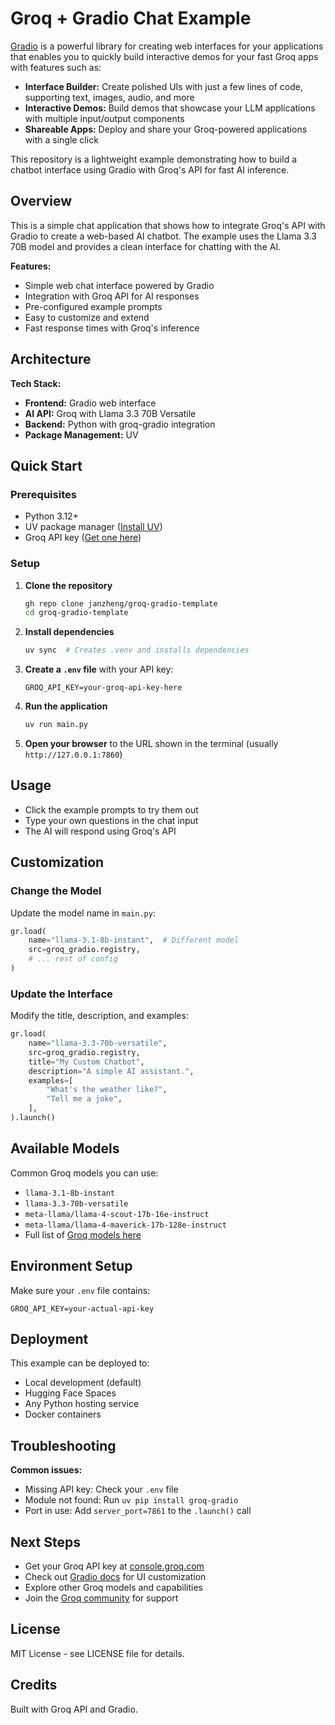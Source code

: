 # Groq + Gradio Chat Example

[Gradio](https://gradio.app) is a powerful library for creating web interfaces for your applications that enables you to quickly build interactive demos for your fast Groq apps with features such as:

- **Interface Builder:** Create polished UIs with just a few lines of code, supporting text, images, audio, and more
- **Interactive Demos:** Build demos that showcase your LLM applications with multiple input/output components
- **Shareable Apps:** Deploy and share your Groq-powered applications with a single click

This repository is a lightweight example demonstrating how to build a chatbot interface using Gradio with Groq's API for fast AI inference.

## Overview

This is a simple chat application that shows how to integrate Groq's API with Gradio to create a web-based AI chatbot. The example uses the Llama 3.3 70B model and provides a clean interface for chatting with the AI.

**Features:**
- Simple web chat interface powered by Gradio
- Integration with Groq API for AI responses
- Pre-configured example prompts
- Easy to customize and extend
- Fast response times with Groq's inference

## Architecture

**Tech Stack:**
- **Frontend:** Gradio web interface
- **AI API:** Groq with Llama 3.3 70B Versatile
- **Backend:** Python with groq-gradio integration
- **Package Management:** UV

## Quick Start

### Prerequisites
- Python 3.12+
- UV package manager ([Install UV](https://docs.astral.sh/uv/getting-started/installation/))
- Groq API key ([Get one here](https://console.groq.com/keys))

### Setup

1. **Clone the repository**
   ```bash
   gh repo clone janzheng/groq-gradio-template
   cd groq-gradio-template
   ```

2. **Install dependencies**
   ```bash
   uv sync  # Creates .venv and installs dependencies
   ```

3. **Create a `.env` file** with your API key:
   ```env
   GROQ_API_KEY=your-groq-api-key-here
   ```

4. **Run the application**
   ```bash
   uv run main.py
   ```

5. **Open your browser** to the URL shown in the terminal (usually `http://127.0.0.1:7860`)

## Usage

- Click the example prompts to try them out
- Type your own questions in the chat input
- The AI will respond using Groq's API

## Customization

### Change the Model
Update the model name in `main.py`:
```python
gr.load(
    name="llama-3.1-8b-instant",  # Different model
    src=groq_gradio.registry,
    # ... rest of config
)
```

### Update the Interface
Modify the title, description, and examples:
```python
gr.load(
    name="llama-3.3-70b-versatile",
    src=groq_gradio.registry,
    title="My Custom Chatbot",
    description="A simple AI assistant.",
    examples=[
        "What's the weather like?",
        "Tell me a joke",
    ],
).launch()
```

## Available Models

Common Groq models you can use:
- `llama-3.1-8b-instant`
- `llama-3.3-70b-versatile`
- `meta-llama/llama-4-scout-17b-16e-instruct`
- `meta-llama/llama-4-maverick-17b-128e-instruct`
- Full list of [Groq models here](https://console.groq.com/docs/models) 

## Environment Setup

Make sure your `.env` file contains:
```env
GROQ_API_KEY=your-actual-api-key
```

## Deployment

This example can be deployed to:
- Local development (default)
- Hugging Face Spaces
- Any Python hosting service
- Docker containers

## Troubleshooting

**Common issues:**
- Missing API key: Check your `.env` file
- Module not found: Run `uv pip install groq-gradio`
- Port in use: Add `server_port=7861` to the `.launch()` call

## Next Steps

- Get your Groq API key at [console.groq.com](https://console.groq.com)
- Check out [Gradio docs](https://gradio.app/docs/) for UI customization
- Explore other Groq models and capabilities
- Join the [Groq community](https://community.groq.com) for support

## License

MIT License - see LICENSE file for details.

## Credits

Built with Groq API and Gradio.